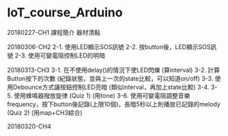 # IoT_course_Arduino

20180227-CH1
課程簡介 器材清點

20180306-CH2
2-1. 使用LED顯示SOS訊號
2-2. 按button後，LED顯示SOS訊號
2-3. 使用可變電阻控制LED的明暗

20180313-CH3
3-1. 在不使用delay()的情況下使LED閃爍 (算interval)
3-2. 計算Button按下的次數 (紀錄狀態，並與上一次的state比較，可以知道on/off)
3-3. 使用Debounce方式讓按鈕控制LED亮暗 (類似interval，再加上state比較)
3-4. 
3-5. 使用蜂鳴器撥放旋律 (Quiz 1) (用tone)
3-6. 使用可變電阻調整音樂frequency，按下button後記錄(上限10個)，長暗5秒以上則播放已記錄的melody (Quiz 2) (用map+CH3綜合)

20180320-CH4
